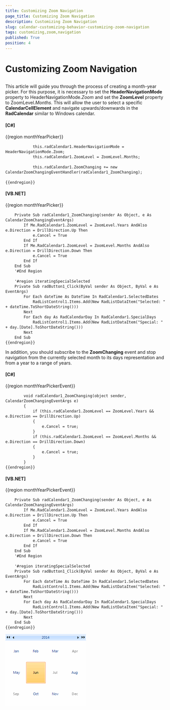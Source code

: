 ```yaml
---
title: Customizing Zoom Navigation
page_title: Customizing Zoom Navigation
description: Customizing Zoom Navigation
slug: calendar-customizing-behavior-customizing-zoom-navigation
tags: customizing,zoom,navigation
published: True
position: 4
---
```


# Customizing Zoom Navigation



## 

This article will guide you through the process of creating a month-year picker. For this purpose, it is necessary to set the __HeaderNavigationMode__
        property to HeaderNavigationMode.*Zoom* and set the __ZoomLevel__ property to ZoomLevel.*Months*. 
        This will allow the user to select a specific __CalendarCellElement__ and navigate upwards/downwards in the __RadCalendar__ similar to Windows calendar. 

#### __[C#]__

{{region monthYearPicker}}
	
	            this.radCalendar1.HeaderNavigationMode = HeaderNavigationMode.Zoom;
	            this.radCalendar1.ZoomLevel = ZoomLevel.Months;
	
	            this.radCalendar1.ZoomChanging += new CalendarZoomChangingEventHandler(radCalendar1_ZoomChanging);
	
	{{endregion}}



#### __[VB.NET]__

{{region monthYearPicker}}
	
	    Private Sub radCalendar1_ZoomChanging(sender As Object, e As CalendarZoomChangingEventArgs)
	        If Me.RadCalendar1.ZoomLevel = ZoomLevel.Years AndAlso e.Direction = DrillDirection.Up Then
	            e.Cancel = True
	        End If
	        If Me.RadCalendar1.ZoomLevel = ZoomLevel.Months AndAlso e.Direction = DrillDirection.Down Then
	            e.Cancel = True
	        End If
	    End Sub
	    '#End Region
	
	    '#region iteratingSpecialSelected
	    Private Sub radButton1_Click(ByVal sender As Object, ByVal e As EventArgs)
	        For Each dateTime As DateTime In RadCalendar1.SelectedDates
	            RadListControl1.Items.Add(New RadListDataItem("Selected: " + dateTime.ToShortDateString()))
	        Next
	        For Each day As RadCalendarDay In RadCalendar1.SpecialDays
	            RadListControl1.Items.Add(New RadListDataItem("Special: " + day.[Date].ToShortDateString()))
	        Next
	    End Sub
	{{endregion}}



In addition, you should subscribe to the __ZoomChanging__ event and stop navigation from the currently selected month to its days
        representation and from a year to a range of years.

#### __[C#]__

{{region monthYearPickerEvent}}
	
	        void radCalendar1_ZoomChanging(object sender, CalendarZoomChangingEventArgs e)
	        {
	            if (this.radCalendar1.ZoomLevel == ZoomLevel.Years && e.Direction == DrillDirection.Up) 
	            {
	                e.Cancel = true;
	            }
	            if (this.radCalendar1.ZoomLevel == ZoomLevel.Months && e.Direction == DrillDirection.Down) 
	            {
	                e.Cancel = true;
	            }
	        }
	{{endregion}}



#### __[VB.NET]__

{{region monthYearPickerEvent}}
	
	    Private Sub radCalendar1_ZoomChanging(sender As Object, e As CalendarZoomChangingEventArgs)
	        If Me.RadCalendar1.ZoomLevel = ZoomLevel.Years AndAlso e.Direction = DrillDirection.Up Then
	            e.Cancel = True
	        End If
	        If Me.RadCalendar1.ZoomLevel = ZoomLevel.Months AndAlso e.Direction = DrillDirection.Down Then
	            e.Cancel = True
	        End If
	    End Sub
	    '#End Region
	
	    '#region iteratingSpecialSelected
	    Private Sub radButton1_Click(ByVal sender As Object, ByVal e As EventArgs)
	        For Each dateTime As DateTime In RadCalendar1.SelectedDates
	            RadListControl1.Items.Add(New RadListDataItem("Selected: " + dateTime.ToShortDateString()))
	        Next
	        For Each day As RadCalendarDay In RadCalendar1.SpecialDays
	            RadListControl1.Items.Add(New RadListDataItem("Special: " + day.[Date].ToShortDateString()))
	        Next
	    End Sub
	{{endregion}}

![calendar-customizing-behavior-customizing-zoom-navigation 001](images/calendar-customizing-behavior-customizing-zoom-navigation001.gif)
